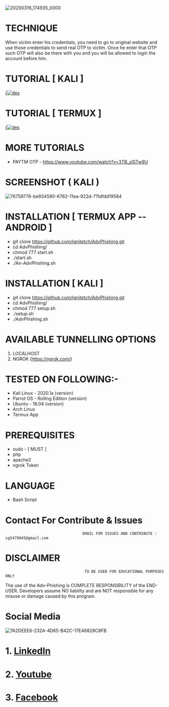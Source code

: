 ![20200316_174935_0000](https://user-images.githubusercontent.com/55870659/76758072-27b89000-6746-11ea-80df-0f42954d2043.png)

# TECHNIQUE 
When victim enter his credentials, you need to go to original website and use those credentials to send real OTP to victim. Once he enter that OTP such OTP will also be there with you and you will be allowed to login the account before him.

# TUTORIAL [ KALI ]
[(![des](https://user-images.githubusercontent.com/55870659/77065337-7b7de000-69b7-11ea-915d-4dad81d2e892.png)](https://youtu.be/SDuaVMjph-c)

# TUTORIAL [ TERMUX ]
[(![des](https://user-images.githubusercontent.com/55870659/77084052-a5d19c80-69bb-11ea-8cad-eab9acb144b3.jpg)](https://www.youtube.com/watch?v=LO3hX1lLBjI)

# MORE TUTORIALS 
* PAYTM OTP - https://www.youtube.com/watch?v=3TB_sISTw9U

# SCREENSHOT ( KALI )
![76759776-be934580-6762-11ea-922d-711dfdd19584](https://user-images.githubusercontent.com/55870659/77140343-888de400-6a36-11ea-9705-cfdaf75e2916.png)

# INSTALLATION [ TERMUX APP --ANDROID ]
* git clone https://github.com/Ignitetch/AdvPhishing.git
* cd AdvPhishing/
* chmod 777 start.sh
* ./start.sh
* ./An-AdvPhishing.sh

# INSTALLATION [ KALI ]
* git clone https://github.com/Ignitetch/AdvPhishing.git
* cd AdvPhishing/
* chmod 777 setup.sh
* ./setup.sh
* ./AdvPhishing.sh

# AVAILABLE TUNNELLING OPTIONS
1. LOCALHOST
2. NGROK (https://ngrok.com/)
# TESTED ON FOLLOWING:-
* Kali Linux - 2020.1a (version)
* Parrot OS - Rolling Edition (version)
* Ubuntu - 18.04 (version)
* Arch Linux
* Termux App
# PREREQUISITES
* sudo - [ MUST ]
* php
* apache2
* ngrok Token
# LANGUAGE 
* Bash Script


# Contact For Contribute & Issues 

                                      EMAIL FOR ISSUES AND CONTRIBUTE : sg5479845@gmail.com

# DISCLAIMER
                                       TO BE USED FOR EDUCATIONAL PURPOSES ONLY

The use of the Adv-Phishing is COMPLETE RESPONSIBILITY of the END-USER. Developers assume NO liability and are NOT responsible for any misuse or damage caused by this program. 

# Social Media
![7A2DEEE6-232A-4D65-B42C-17E46828C8FB](https://user-images.githubusercontent.com/55870659/78220320-242b4580-7476-11ea-9dcf-2309f138098d.png)
  # 1. [LinkedIn](https://www.linkedin.com/in/shubham-goyal-sgpro)
  # 2. [Youtube](https://www.youtube.com/channel/UCWtoA-IW5RppPdl1UL8ASIg) 
  # 3. [Facebook](https://www.facebook.com/profile.php?id=100016971998117)
